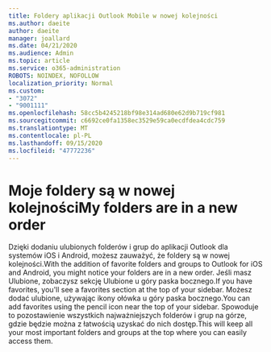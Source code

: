 ```yaml
---
title: Foldery aplikacji Outlook Mobile w nowej kolejności
ms.author: daeite
author: daeite
manager: joallard
ms.date: 04/21/2020
ms.audience: Admin
ms.topic: article
ms.service: o365-administration
ROBOTS: NOINDEX, NOFOLLOW
localization_priority: Normal
ms.custom:
- "3072"
- "9001111"
ms.openlocfilehash: 58cc5b4245218bf98e314ad680e62d9b719cf981
ms.sourcegitcommit: c6692ce0fa1358ec3529e59ca0ecdfdea4cdc759
ms.translationtype: MT
ms.contentlocale: pl-PL
ms.lasthandoff: 09/15/2020
ms.locfileid: "47772236"
---
```

# <a name="my-folders-are-in-a-new-order"></a><span data-ttu-id="21bc0-102">Moje foldery są w nowej kolejności</span><span class="sxs-lookup"><span data-stu-id="21bc0-102">My folders are in a new order</span></span>

<span data-ttu-id="21bc0-103">Dzięki dodaniu ulubionych folderów i grup do aplikacji Outlook dla systemów iOS i Android, możesz zauważyć, że foldery są w nowej kolejności.</span><span class="sxs-lookup"><span data-stu-id="21bc0-103">With the addition of favorite folders and groups to Outlook for iOS and Android, you might notice your folders are in a new order.</span></span> <span data-ttu-id="21bc0-104">Jeśli masz Ulubione, zobaczysz sekcję Ulubione u góry paska bocznego.</span><span class="sxs-lookup"><span data-stu-id="21bc0-104">If you have favorites, you'll see a favorites section at the top of your sidebar.</span></span> <span data-ttu-id="21bc0-105">Możesz dodać ulubione, używając ikony ołówka u góry paska bocznego.</span><span class="sxs-lookup"><span data-stu-id="21bc0-105">You can add favorites using the pencil icon near the top of your sidebar.</span></span> <span data-ttu-id="21bc0-106">Spowoduje to pozostawienie wszystkich najważniejszych folderów i grup na górze, gdzie będzie można z łatwością uzyskać do nich dostęp.</span><span class="sxs-lookup"><span data-stu-id="21bc0-106">This will keep all your most important folders and groups at the top where you can easily access them.</span></span>